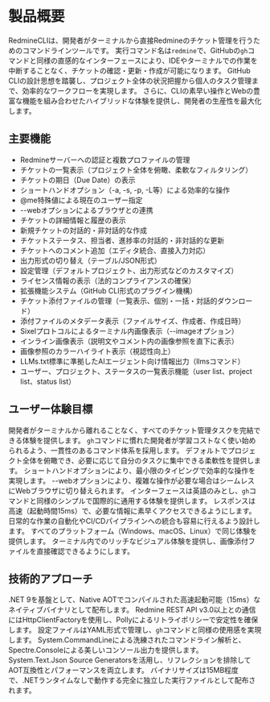 # 製品概要

RedmineCLIは、開発者がターミナルから直接Redmineのチケット管理を行うためのコマンドラインツールです。
実行コマンド名は`redmine`で、GitHubの`gh`コマンドと同様の直感的なインターフェースにより、IDEやターミナルでの作業を中断することなく、チケットの確認・更新・作成が可能になります。
GitHub CLIの設計思想を踏襲し、プロジェクト全体の状況把握から個人のタスク管理まで、効率的なワークフローを実現します。
さらに、CLIの素早い操作とWebの豊富な機能を組み合わせたハイブリッドな体験を提供し、開発者の生産性を最大化します。

## 主要機能

- Redmineサーバーへの認証と複数プロファイルの管理
- チケットの一覧表示（プロジェクト全体を俯瞰、柔軟なフィルタリング）
- チケットの期日（Due Date）の表示
- ショートハンドオプション（-a, -s, -p, -L等）による効率的な操作
- @me特殊値による現在のユーザー指定
- --webオプションによるブラウザとの連携
- チケットの詳細情報と履歴の表示
- 新規チケットの対話的・非対話的な作成
- チケットステータス、担当者、進捗率の対話的・非対話的な更新
- チケットへのコメント追加（エディタ統合、直接入力対応）
- 出力形式の切り替え（テーブル/JSON形式）
- 設定管理（デフォルトプロジェクト、出力形式などのカスタマイズ）
- ライセンス情報の表示（法的コンプライアンスの確保）
- 拡張機能システム（GitHub CLI形式のプラグイン機構）
- チケット添付ファイルの管理（一覧表示、個別・一括・対話的ダウンロード）
- 添付ファイルのメタデータ表示（ファイルサイズ、作成者、作成日時）
- Sixelプロトコルによるターミナル内画像表示（--imageオプション）
- インライン画像表示（説明文やコメント内の画像参照を直下に表示）
- 画像参照のカラーハイライト表示（視認性向上）
- LLMs.txt標準に準拠したAIエージェント向け情報出力（llmsコマンド）
- ユーザー、プロジェクト、ステータスの一覧表示機能（user list、project list、status list）

## ユーザー体験目標

開発者がターミナルから離れることなく、すべてのチケット管理タスクを完結できる体験を提供します。
`gh`コマンドに慣れた開発者が学習コストなく使い始められるよう、一貫性のあるコマンド体系を採用します。
デフォルトでプロジェクト全体を俯瞰でき、必要に応じて自分のタスクに集中できる柔軟性を提供します。
ショートハンドオプションにより、最小限のタイピングで効率的な操作を実現します。
--webオプションにより、複雑な操作が必要な場合はシームレスにWebブラウザに切り替えられます。
インターフェースは英語のみとし、`gh`コマンドと同様のシンプルで国際的に通用する体験を提供します。
レスポンスは高速（起動時間15ms）で、必要な情報に素早くアクセスできるようにします。
日常的な作業の自動化やCI/CDパイプラインへの統合も容易に行えるよう設計します。
すべてのプラットフォーム（Windows、macOS、Linux）で同じ体験を提供します。
ターミナル内でのリッチなビジュアル体験を提供し、画像添付ファイルを直接確認できるようにします。

## 技術的アプローチ

.NET 9を基盤として、Native AOTでコンパイルされた高速起動可能（15ms）なネイティブバイナリとして配布します。
Redmine REST API v3.0以上との通信にはHttpClientFactoryを使用し、Pollyによるリトライポリシーで安定性を確保します。
設定ファイルはYAML形式で管理し、`gh`コマンドと同様の使用感を実現します。
System.CommandLineによる洗練されたコマンドライン解析と、Spectre.Consoleによる美しいコンソール出力を提供します。
System.Text.Json Source Generatorsを活用し、リフレクションを排除してAOT互換性とパフォーマンスを両立します。
バイナリサイズは15MB程度で、.NETランタイムなしで動作する完全に独立した実行ファイルとして配布されます。